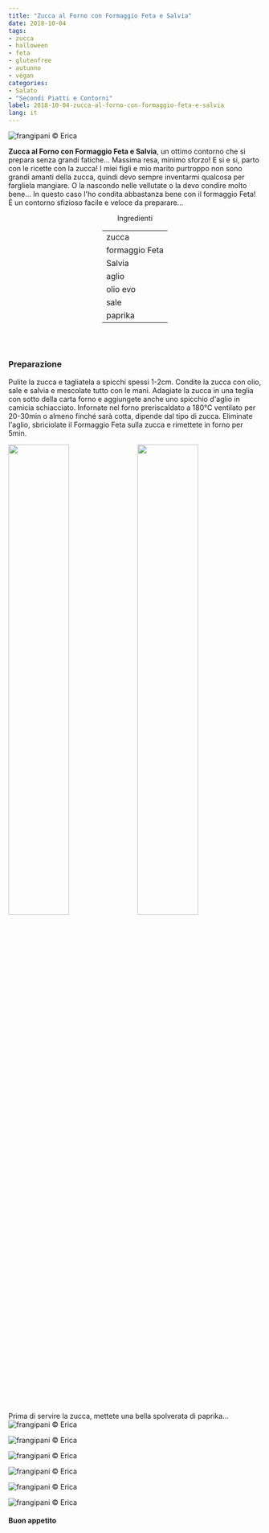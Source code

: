 ```yaml
---
title: "Zucca al Forno con Formaggio Feta e Salvia"
date: 2018-10-04
tags:
- zucca
- halloween
- feta
- glutenfree
- autunno
- vegan
categories:
- Salato
- "Secondi Piatti e Contorni"
label: 2018-10-04-zucca-al-forno-con-formaggio-feta-e-salvia
lang: it 
---
```

![](../2018-10-04-zucca-al-forno-con-formaggio-feta-e-salvia/header.jpg "frangipani © Erica")

**Zucca al Forno con Formaggio Feta e Salvia**, un ottimo contorno che si prepara senza grandi fatiche... Massima resa, minimo sforzo! E si e si, parto con le ricette con la zucca! I miei figli e mio marito purtroppo non sono grandi amanti della zucca, quindi devo sempre inventarmi qualcosa per fargliela mangiare. O la nascondo nelle vellutate o la devo condire molto bene... In questo caso l'ho condita abbastanza bene con il formaggio Feta! È un contorno sfizioso facile e veloce da preparare...

<div id="wrapper" style="text-align: center">
  <div id="yourdiv" style="display: inline-block;">
    <div class="ingredients" itemscope itemtype="http://schema.org/Recipe">
      <span itemprop="name" style="display:none;">Zucca al Forno con Formaggio Feta e Salvia</span>
      <span itemprop="recipeCategory" style="display:none;">Salato</span>
      <img itemprop="image" style="display:none;" class="ignore-gallery-item" src="../2018-10-04-zucca-al-forno-con-formaggio-feta-e-salvia/header.jpeg"/>
      <span itemprop="author" style="display:none;">Erica Raiano</span>
      <span itemprop="description" style="display:none;">Zucca al Forno con Formaggio Feta e Salvia, un ottimo contorno che si prepara senza grandi fatiche... Massima resa, minimo sforzo!</span>
      <div class="ingredients-title">Ingredienti</div>
      <table>
        <tbody>
          </tr>
          <tr itemprop="recipeIngredient">
            <td>zucca</td>
          </tr>
          <tr itemprop="recipeIngredient">
            <td>formaggio Feta</td>
          </tr>
          <tr itemprop="recipeIngredient">
            <td>Salvia</td>
          </tr>
          <tr itemprop="recipeIngredient">
            <td>aglio</td>
          </tr>
          <tr itemprop="recipeIngredient">
            <td>olio evo</td>
          </tr>
          <tr itemprop="recipeIngredient">
            <td>sale</td>
          </tr>
          <tr itemprop="recipeIngredient">
            <td>paprika</td>
          </tr>
          <tr>
        </tbody>
      </table>
      <br></br>
    </div>
  </div>
</div>


<h3>
  <font color="grey">
    <i class="fa-solid fa-gears"></i>
  </font> Preparazione
</h3>

Pulite la zucca e tagliatela a spicchi spessi 1-2cm. Condite la zucca con olio, sale e salvia e mescolate tutto con le mani. Adagiate la zucca in una teglia con sotto della carta forno e aggiungete anche uno spicchio d'aglio in camicia schiacciato. Infornate nel forno preriscaldato a 180°C ventilato per 20-30min o almeno finché sarà cotta, dipende dal tipo di zucca. Eliminate l'aglio, sbriciolate il Formaggio Feta sulla zucca e rimettete in forno per 5min.
<p>
  <div style="width: 100%; margin-bottom: 0">
    <img style="float: left; width: 49%; margin-right: 1%" src="../2018-10-04-zucca-al-forno-con-formaggio-feta-e-salvia/teglia1.jpg" alt="" title="frangipani © Erica" />
    <img style="float: left; width: 49%; margin-left: 1%" src="../2018-10-04-zucca-al-forno-con-formaggio-feta-e-salvia/teglia2.jpg" alt="" title="frangipani © Erica" />
    <div style="clear: both"></div>
  </div>
</p>

Prima di servire la zucca, mettete una bella spolverata di paprika...
![](../2018-10-04-zucca-al-forno-con-formaggio-feta-e-salvia/risultato1.jpg "frangipani © Erica")

![](../2018-10-04-zucca-al-forno-con-formaggio-feta-e-salvia/risultato2.jpg "frangipani © Erica")

![](../2018-10-04-zucca-al-forno-con-formaggio-feta-e-salvia/risultato3.jpg "frangipani © Erica")

![](../2018-10-04-zucca-al-forno-con-formaggio-feta-e-salvia/risultato4.jpg "frangipani © Erica")

![](../2018-10-04-zucca-al-forno-con-formaggio-feta-e-salvia/risultato5.jpg "frangipani © Erica")

![](../2018-10-04-zucca-al-forno-con-formaggio-feta-e-salvia/risultato6.jpg "frangipani © Erica")

<h4>Buon appetito
  <font color="red">
    <i class="fa-regular fa-face-smile"></i>
  </font>
</h4>